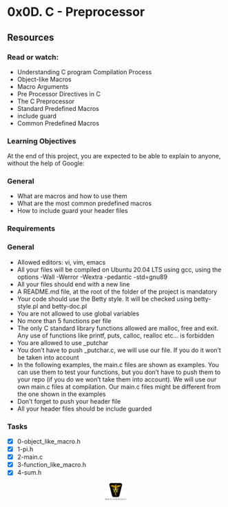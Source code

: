 # 0x0D. C - Preprocessor

## Resources

### Read or watch:

- Understanding C program Compilation Process
- Object-like Macros
- Macro Arguments
- Pre Processor Directives in C
- The C Preprocessor
- Standard Predefined Macros
- include guard
- Common Predefined Macros

### Learning Objectives

At the end of this project, you are expected to be able to explain to anyone, without the help of Google:

### General

- What are macros and how to use them
- What are the most common predefined macros
- How to include guard your header files

### Requirements

### General

- Allowed editors: vi, vim, emacs
- All your files will be compiled on Ubuntu 20.04 LTS using gcc, using the options -Wall -Werror -Wextra -pedantic -std=gnu89
- All your files should end with a new line
- A README.md file, at the root of the folder of the project is mandatory
- Your code should use the Betty style. It will be checked using betty-style.pl and betty-doc.pl
- You are not allowed to use global variables
- No more than 5 functions per file
- The only C standard library functions allowed are malloc, free and exit. Any use of functions like printf, puts, calloc, realloc etc… is forbidden
- You are allowed to use \_putchar
- You don’t have to push \_putchar.c, we will use our file. If you do it won’t be taken into account
- In the following examples, the main.c files are shown as examples. You can use them to test your functions, but you don’t have to push them to your repo (if you do we won’t take them into account). We will use our own main.c files at compilation. Our main.c files might be different from the one shown in the examples
- Don’t forget to push your header file
- All your header files should be include guarded

### Tasks

- [x] 0-object_like_macro.h
- [x] 1-pi.h
- [x] 2-main.c
- [x] 3-function_like_macro.h
- [x] 4-sum.h

<p align="center">
<img src="/images/roeHR-01.png" width=10% height=10%>
</p>
